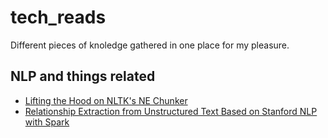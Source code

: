 # tech_reads

Different pieces of knoledge gathered in one place for my pleasure.

## NLP and things related
- [Lifting the Hood on NLTK's NE Chunker](http://mattshomepage.com/articles/2016/May/23/nltk_nec/)
- [Relationship Extraction from Unstructured Text Based on Stanford NLP with Spark](https://www.youtube.com/watch?v=PlmNvfyVy_4)
